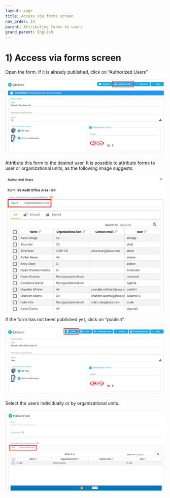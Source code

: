 ```yaml
---
layout: page
title: Access via forms screen
nav_order: 14
parent: Attributing forms to users
grand_parent: English
---
```

# 1) Access via forms screen

Open the form. If it is already published, click on 
“Authorized Users”

![forms24](/en/assets/images/forms24.png)

Attribute this form to the desired user. It is 
possible to attribute forms to user or organizational 
units, as the following image suggests:

![forms25](/en/assets/images/forms25.png)

If the form has not been published yet, click on 
“publish”.

![forms26](/en/assets/images/forms26.png)

Select the users individually or by organizational units.

![forms27](/en/assets/images/forms27.png)